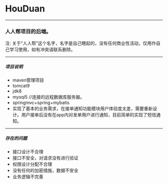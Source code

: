 # HouDuan

--- 

### 人人帮项目的后端。

注: 关于“人人帮”这个名字，名字是自己瞎起的，没有任何商业性活动，仅用作自己学习使用，如有冲突请联系删除。

---
##### 项目说明

  +  maven管理项目
  +  tomcat9
  +  jdk8
  +  mysql5 //连接的远程数据库服务器。
  +  springmvc+spring+mybatis
  +  实现了基本的业务需求，在接单通知功能模块用户体验度太差，需要重新设计。用户接单后没有在app内对发单用户进行通知，目前简单的实现了短信通知。

---

##### 存在的问题

 + 接口设计不合理
 + 接口不安全，对请求没有进行验证
 + 权限设计分配不合理
 + 没有任何的加密措施，数据不安全
 + 业务逻辑不完善
